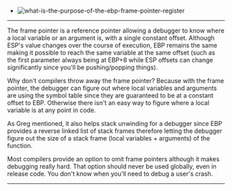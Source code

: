 * ![what-is-the-purpose-of-the-ebp-frame-pointer-register](https://stackoverflow.com/questions/579262/what-is-the-purpose-of-the-ebp-frame-pointer-register)

---------------------------------------------------------------

The frame pointer is a reference pointer allowing a debugger to know where a local variable or an argument is, with a single constant offset. Although ESP's value changes over the course of execution, EBP remains the same making it possible to reach the same variable at the same offset (such as the first parameter always being at EBP+8 while ESP offsets can change significantly since you'll be pushing/popping things).

Why don't compilers throw away the frame pointer? Because with the frame pointer, the debugger can figure out where local variables and arguments are using the symbol table since they are guaranteed to be at a constant offset to EBP. Otherwise there isn't an easy way to figure where a local variable is at any point in code.

As Greg mentioned, it also helps stack unwinding for a debugger since EBP provides a reverse linked list of stack frames therefore letting the debugger figure out the size of a stack frame (local variables + arguments) of the function.

Most compilers provide an option to omit frame pointers although it makes debugging really hard. That option should never be used globally, even in release code. You don't know when you'll need to debug a user's crash.

---------------------------------------------------------------